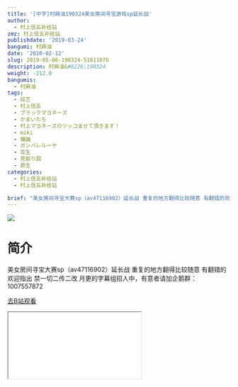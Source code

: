 ```yaml
---
title: '[中字]村麻油190324美女房间寻宝游戏sp延长战'
author:
  - 村上信五补给站
zmz: 村上信五补给站
publishdate: '2019-03-24'
bangumi: 村麻油
date: '2020-02-12'
slug: 2019-05-06-190324-51611076
description: 村麻油&#8226;190324
weight: -212.0
bangumis:
  - 村麻油
tags:
  - 综艺
  - 村上信五
  - ブラックマヨネーズ
  - かまいたち
  - 村上マヨネーズのツッコませて頂きます！
  - miki
  - 镰鼬
  - ガンバレルーヤ
  - 亚生
  - 見取り図
  - 昴生
categories:
  - 村上信五补给站
  - 村上信五补给站

brief: "美女房间寻宝大赛sp（av47116902）延长战 重复的地方翻得比较随意 有翻错的欢迎指出 禁一切二传二改 月更的字幕组招人中，有意者请加企鹅群：1007557872"
---
```

![](https://raw.githubusercontent.com/tcgriffith/owaraisite/master/static/tmpimg/3c354c2b5843f94ba631b818854ab5f02efe6af7.jpg.480.jpg)
# 简介  
美女房间寻宝大赛sp（av47116902）延长战
重复的地方翻得比较随意
有翻错的欢迎指出
禁一切二传二改
月更的字幕组招人中，有意者请加企鹅群：1007557872  

[去B站观看](https://www.bilibili.com/video/av51611076/)
<div class ="resp-container"><iframe class="testiframe" src="//player.bilibili.com/player.html?aid=51611076"", scrolling="no", allowfullscreen="true" > </iframe></div> 
